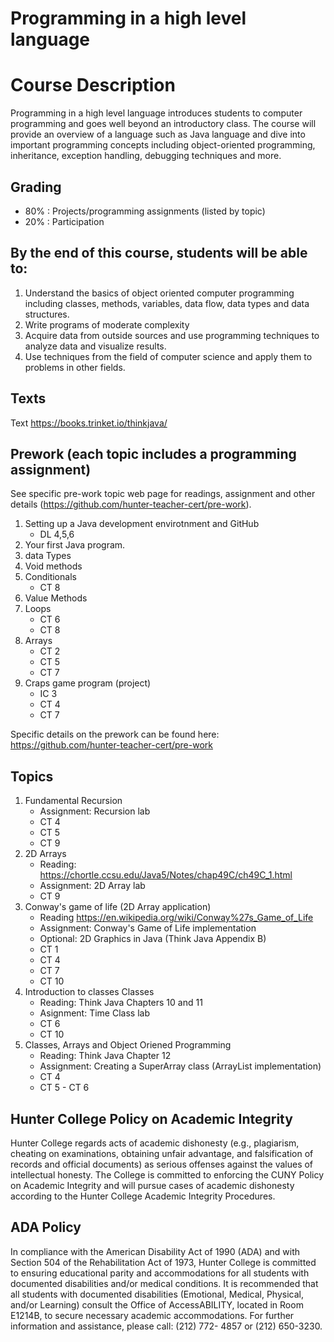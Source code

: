 # Programming in a high level language

# Course Description

Programming in a high level language introduces students to computer programming and goes well beyond an introductory class. The course will provide an overview of a language such as Java language and dive into important programming concepts including object-oriented programming, inheritance, exception handling, debugging techniques  and more. 

## Grading

 - 80% : Projects/programming assignments (listed by topic)
 - 20% : Participation


## By the end of this course, students will be able to:

1. Understand the basics of object oriented computer programming including classes, methods, variables, data flow, data types and data structures.
2. Write programs of moderate complexity 
3. Acquire data from outside sources and use programming techniques to analyze data and visualize results.
5. Use techniques from the field of computer science and apply them to problems in other fields.

## Texts

Text https://books.trinket.io/thinkjava/

## Prework (each topic includes a programming assignment)

See specific pre-work topic web page for readings, assignment and other details (https://github.com/hunter-teacher-cert/pre-work).

 1. Setting up a Java development envirotnment and GitHub
    - DL 4,5,6
 1. Your first Java program.
 1. data Types
 1. Void methods
 1. Conditionals
    - CT 8
 1. Value Methods
 1. Loops
    - CT 6
	- CT 8 
 1. Arrays
	- CT 2
	- CT 5
	- CT 7
 1. Craps game program (project)
	- IC 3
	- CT 4
	- CT 7
	
 Specific details on the prework can be found here: https://github.com/hunter-teacher-cert/pre-work

## Topics

 1. Fundamental Recursion 
    - Assignment: Recursion lab
	- CT 4
	- CT 5
	- CT 9
 1. 2D Arrays 
    - Reading: https://chortle.ccsu.edu/Java5/Notes/chap49C/ch49C_1.html
    -  Assignment: 2D Array lab
	- CT 9
 1. Conway's game of life (2D Array application)
    - Reading https://en.wikipedia.org/wiki/Conway%27s_Game_of_Life
    - Assignment: Conway's Game of Life implementation 
    - Optional: 2D Graphics in Java (Think Java Appendix B)
	 - CT 1
	 - CT 4
	 - CT 7
	 - CT 10
 1. Introduction to classes Classes
    - Reading: Think Java Chapters 10 and 11
    - Asignment: Time Class lab
	- CT 6
	- CT 10
 1. Classes, Arrays and Object Oriened Programming
    - Reading: Think Java Chapter 12
    - Assignment: Creating a SuperArray class (ArrayList implementation)
    - CT 4
	- CT 5 - CT 6
   
## Hunter College Policy on Academic Integrity

Hunter College regards acts of academic dishonesty (e.g., plagiarism, cheating on examinations,
obtaining unfair advantage, and falsification of records and official documents) as serious offenses
against the values of intellectual honesty. The College is committed to enforcing the CUNY Policy
on Academic Integrity and will pursue cases of academic dishonesty according to the Hunter College
Academic Integrity Procedures.

## ADA Policy

In compliance with the American Disability Act of 1990 (ADA) and with Section 504 of the
Rehabilitation Act of 1973, Hunter College is committed to ensuring educational parity and
accommodations for all students with documented disabilities and/or medical conditions. It is
recommended that all students with documented disabilities (Emotional, Medical, Physical, and/or
Learning) consult the Office of AccessABILITY, located in Room E1214B, to secure necessary
academic accommodations. For further information and assistance, please call: (212) 772- 4857 or
(212) 650-3230.
